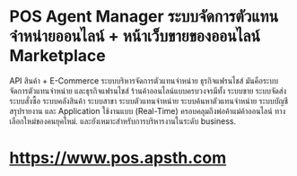 # POS Agent Manager ระบบจัดการตัวแทนจำหน่ายออนไลน์ + หน้าเว็บขายของออนไลน์ Marketplace
API สินค้า + E-Commerce ระบบบริหารจัดการตัวแทนจำหน่าย ธุรกิจแฟรนไชส์
มันคือระบบจัดการตัวแทนจำหน่าย และธุรกิจแฟรนไชส์ ร้านค้าออนไลน์แบบครบวงจรมีทั้ง ระบบขาย ระบบจัดส่ง ระบบสั่งซื้อ ระบบคลังสินค้า ระบบสาขา ระบบตัวแทนจำหน่าย ระบบค้นหาตัวแทนจำหน่าย ระบบบัญชี สรุปรายงาน และ Application ใช้งานแบบ (Real-Time) ครอบคลุมถึงพ่อค้าแม่ค้าออนไลน์ ทางเลือกใหม่ของคนยุคใหม่. และยังเหมาะสำหรับการบริหารงานในระดับ business.
# https://www.pos.apsth.com 
